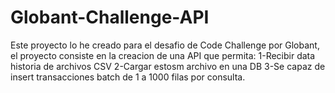 # Globant-Challenge-API

Este proyecto lo he creado para el desafio de Code Challenge por Globant, el proyecto 
consiste en la creacion de una API que permita:
1-Recibir data historia de archivos CSV
2-Cargar estosm archivo en una DB
3-Se capaz de insert transacciones batch  de 1 a 1000 filas por consulta.

